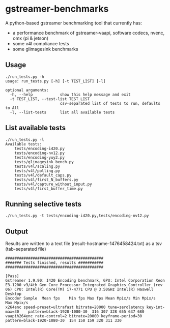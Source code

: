 # gstreamer-benchmarks

A python-based gstreamer benchmarking tool that currently has:
* a performance benchmark of gstreamer-vaapi, software codecs, nvenc, omx (pi & jetson)
* some v4l compliance tests
* some glimagesink benchmarks

## Usage

```
./run_tests.py -h
usage: run_tests.py [-h] [-t TEST_LIST] [-l]

optional arguments:
  -h, --help            show this help message and exit
  -t TEST_LIST, --test-list TEST_LIST
                        csv-separated list of tests to run, defaults to All
  -l, --list-tests      list all available tests
```

## List available tests

```
./run_tests.py -l
Available tests:
	tests/encoding-i420.py
	tests/encoding-nv12.py
	tests/encoding-yuy2.py
	tests/glimagesink_bench.py
	tests/v4l/scaling.py
	tests/v4l/polling.py
	tests/v4l/default_caps.py
	tests/v4l/first_N_buffers.py
	tests/v4l/capture_without_input.py
	tests/v4l/first_buffer_time.py
```

## Running selective tests

```
./run_tests.py -t tests/encoding-i420.py,tests/encoding-nv12.py
```
## Output

Results are written to a text file (result-hostname-1476458424.txt) as a tsv (tab-separated file)

```
###########################################
####### Tests finished, results ###########
###########################################

[Pass]
Gstreamer 1.9.90: I420 Encoding benchmark, GPU: Intel Corporation Xeon E3-1200 v3/4th Gen Core Processor Integrated Graphics Controller (rev 06) CPU: Intel(R) Core(TM) i7-4771 CPU @ 3.50GHz Intel(R) Haswell Desktop
Encoder Sample  Mean fps    Min fps Max fps Mean Mpix/s Min Mpix/s  Max Mpix/s
x264enc speed-preset=ultrafast bitrate=20000 tune=zerolatency key-int-max=30    pattern=black-1920-1080-30  316 307 328 655 637 680
vaapih264enc rate-control=2 bitrate=20000 keyframe-period=30    pattern=black-1920-1080-30  154 150 159 320 311 330
```
